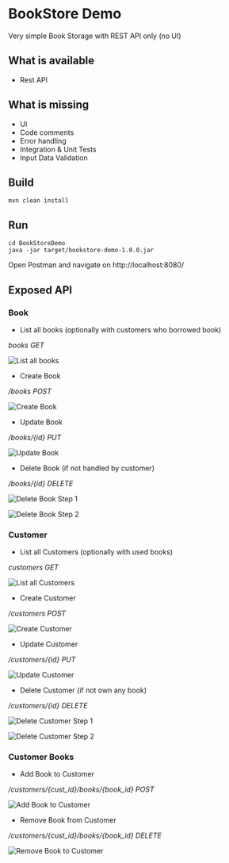 # BookStore Demo

Very simple Book Storage with REST API only (no UI)

## What is available
- Rest API

## What is missing

- UI
- Code comments
- Error handling
- Integration & Unit Tests
- Input Data Validation

## Build

```
mvn clean install
```

## Run

```
cd BookStoreDemo
java -jar target/bookstore-demo-1.0.0.jar
```
Open Postman and navigate on http://localhost:8080/

## Exposed API

### Book

- List all books (optionally with customers who borrowed book)

<i>books GET</i>

![List all books](https://github.com/ipeonte/BookStoreDemo/blob/master/doc/img/list_books.png)

- Create Book

<i>/books POST</i>

![Create Book](https://github.com/ipeonte/BookStoreDemo/blob/master/doc/img/create_book.png)

- Update Book

<i>/books/{id} PUT</i>

![Update Book](https://github.com/ipeonte/BookStoreDemo/blob/master/doc/img/update_book.png)

- Delete Book (if not handled by customer)

<i>/books/{id} DELETE</i>

![Delete Book Step 1](https://github.com/ipeonte/BookStoreDemo/blob/master/doc/img/delete_book_1.png)

![Delete Book Step 2](https://github.com/ipeonte/BookStoreDemo/blob/master/doc/img/delete_book_2.png)

### Customer

- List all Customers (optionally with used books)

<i>customers GET</i>

![List all Customers](https://github.com/ipeonte/BookStoreDemo/blob/master/doc/img/list_customers.png)

- Create Customer

<i>/customers POST</i>

![Create Customer](https://github.com/ipeonte/BookStoreDemo/blob/master/doc/img/create_customer.png)

- Update Customer

<i>/customers/{id} PUT</i>

![Update Customer](https://github.com/ipeonte/BookStoreDemo/blob/master/doc/img/update_customer.png)

- Delete Customer (if not own any book)

<i>/customers/{id} DELETE</i>

![Delete Customer Step 1](https://github.com/ipeonte/BookStoreDemo/blob/master/doc/img/delete_customer_1.png)

![Delete Customer Step 2](https://github.com/ipeonte/BookStoreDemo/blob/master/doc/img/delete_customer_2.png)

### Customer Books

- Add Book to Customer

<i>/customers/{cust_id}/books/{book_id} POST</i>

![Add Book to Customer](https://github.com/ipeonte/BookStoreDemo/blob/master/doc/img/add_customer_book.png)

- Remove Book from Customer

<i>/customers/{cust_id}/books/{book_id} DELETE</i>

![Remove Book to Customer](https://github.com/ipeonte/BookStoreDemo/blob/master/doc/img/remove_customer_book.png)
